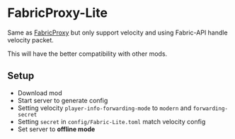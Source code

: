 # FabricProxy-Lite

Same as [FabricProxy](https://github.com/OKTW-Network/FabricProxy) but only support velocity and using Fabric-API handle velocity packet.

This will have the better compatibility with other mods.

## Setup
* Download mod
* Start server to generate config
* Setting velocity `player-info-forwarding-mode` to `modern` and `forwarding-secret`
* Setting `secret` in `config/Fabric-Lite.toml` match velocity config
* Set server to **offline mode**

